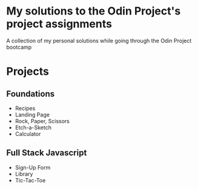 # My solutions to the Odin Project's project assignments
A collection of my personal solutions while going through the Odin Project
bootcamp

# Projects
## Foundations
* Recipes
* Landing Page
* Rock, Paper, Scissors
* Etch-a-Sketch
* Calculator

## Full Stack Javascript
* Sign-Up Form
* Library
* Tic-Tac-Toe